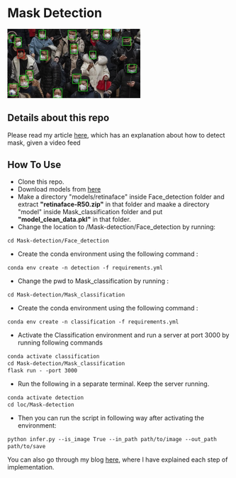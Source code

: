 # Mask Detection

<img src="1_huh2tZKYK3TwAulj_kUUqg.jpeg" width="300"/> 

## Details about this repo

Please read my article [here](https://medium.com/@harshshrm94/mask-detection-using-deep-learning-2958503d42b1), which has an explanation about how to detect mask, given a video feed

## How To Use
* Clone this repo.
* Download models from [here](https://drive.google.com/drive/folders/1G6-UJuLdDPybbk-4Z3829kQNzN8bhbIj?usp=sharing)
* Make a directory "models/retinaface" inside Face_detection folder and extract **"retinaface-R50.zip"** in that folder and maake a directory "model" inside Mask_classification folder and put **"model_clean_data.pkl"** in that folder.
* Change the location to /Mask-detection/Face_detection by running:
```
cd Mask-detection/Face_detection
```
* Create the conda environment using the following command :
```
conda env create -n detection -f requirements.yml
```
* Change the pwd to Mask_classification by running :
```
cd Mask-detection/Mask_classification
```

* Create the conda environment using the following command :
```
conda env create -n classification -f requirements.yml
```
* Activate the Classification environment and run a server at port 3000 by running following commands
```
conda activate classification
cd Mask-detection/Mask_classification
flask run - -port 3000
```
* Run the following in a separate terminal. Keep the server running.
```
conda activate detection
cd loc/Mask-detection
```
* Then you can run the script in following way after activating the environment:
```
python infer.py --is_image True --in_path path/to/image --out_path path/to/save
```

You can also go through my blog [here](https://medium.com/@harshshrm94/mask-detection-using-deep-learning-part-ii-ab7a2cb6aaf1), where I have explained each step of implementation.
